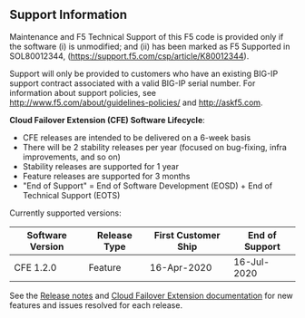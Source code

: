 ## Support Information

Maintenance and F5 Technical Support of this F5 code is provided only if the software (i) is unmodified; and (ii) has been marked as F5 Supported in SOL80012344, (https://support.f5.com/csp/article/K80012344).

Support will only be provided to customers who have an existing BIG-IP support contract associated with a valid BIG-IP serial number. 
For information about support policies, see http://www.f5.com/about/guidelines-policies/ and http://askf5.com.


**Cloud Failover Extension (CFE) Software Lifecycle**:
* CFE releases are intended to be delivered on a 6-week basis
* There will be 2 stability releases per year (focused on bug-fixing, infra improvements, and so on)
* Stability releases are supported for 1 year
* Feature releases are supported for 3 months
* "End of Support" = End of Software Development (EOSD) + End of Technical Support (EOTS)

Currently supported versions:
 
| Software Version | Release Type  | First Customer Ship | End of Support  |
|------------------|---------------|---------------------|-----------------|
| CFE 1.2.0        | Feature       |  16-Apr-2020        | 16-Jul-2020     |


See the [Release notes](https://github.com/f5networks/f5-cloud-failover-extension/releases) and [Cloud Failover Extension documentation](https://clouddocs.f5.com/products/extensions/f5-cloud-failover/latest/revision-history.html) for new features and issues resolved for each release.
